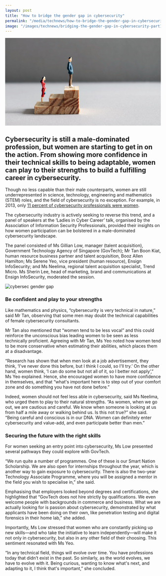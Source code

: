 ```yaml
---
layout: post
title: "How to bridge the gender gap in cybersecurity"
permalink: "/media/technews/how-to-bridge-the-gender-gap-in-cybersecurity"
image: "/images/technews/bridging-the-gender-gap-in-cybersecurity-part1.png"
---
```


![cybersec gender gap](/images/technews/bridging-the-gender-gap-in-cybersecurity-part1.png)

Cybersecurity is still a male-dominated profession, but women are starting to get in on the action. From showing more confidence in their technical skills to being adaptable, women can play to their strengths to build a fulfilling career in cybersecurity. 
---

Though no less capable than their male counterparts, women are still underrepresented in science, technology, engineering and mathematics (STEM) roles, and the field of cybersecurity is no exception. For example, in 2013, only [11 percent of cybersecurity professionals were women](https://iamcybersafe.org/women_in_cybersecurity/).

The cybersecurity industry is actively seeking to reverse this trend, and a panel of speakers at the ‘Ladies in Cyber Career’ talk, organised by the Association of Information Security Professionals, provided their insights on how women participation can be bolstered in a male-dominated cybersecurity landscape.

The panel consisted of Ms Gillian Low, manager (talent acquisition), Government Technology Agency of Singapore (GovTech); Mr Tan Boon Kiat, human resource business partner and talent acquisition, Booz Allen Hamilton; Ms Serene Yeo, vice president (human resource), Ensign InfoSecurity; and Ms Neelima, regional talent acquisition specialist, Trend Micro. Ms Sherin Lee, head of marketing, brand and communications at Ensign InfoSecurity, moderated the session. 

![cybersec gender gap](/images/technews/bridging-the-gender-gap-in-cybersecurity-part2.png)

### **Be confident and play to your strengths**

Like mathematics and physics, “cybersecurity is very technical in nature,” said Mr Tan, observing that some men may doubt the technical capabilities of female cybersecurity consultants.

Mr Tan also mentioned that “women tend to be less vocal” and this could reinforce the unconscious bias leading women to be seen as less technically proficient. Agreeing with Mr Tan, Ms Yeo noted how women tend to be more conservative when estimating their abilities, which places them at a disadvantage.

“Research has shown that when men look at a job advertisement, they think, ‘I've never done this before, but I think I could, so I'll try.’ On the other hand, women think, ‘I can do some but not all of it, so I better not apply’,” Ms Yeo explained. Hence, she encouraged women to have more confidence in themselves, and that “what's important here is to step out of your comfort zone and do something you have not done before.”

Indeed, women should not feel less able in cybersecurity, said Ms Neelima, who urged them to play to their natural strengths. “As women, when we go out, we are cautious and careful. We know when someone is looking at us from half a mile away or walking behind us. Is this not true?” she said. “Being careful and conscious is in our DNA. Women can definitely enter cybersecurity and value-add, and even participate better than men.”

### **Securing the future with the right skills**

For women seeking an entry point into cybersecurity, Ms Low presented several pathways they could explore with GovTech. 

“We run quite a number of programmes. One of these is our Smart Nation Scholarship. We are also open for internships throughout the year, which is another way to gain exposure to cybersecurity. There is also the two-year Technology Associate Programme, where you will be assigned a mentor in the field you wish to specialise in,” she said. 

Emphasising that employers looked beyond degrees and certifications, she highlighted that “GovTech does not hire strictly by qualifications. We even welcome people with backgrounds in commerce and business. What we are actually looking for is passion about cybersecurity, demonstrated by what applicants have been doing on their own, like penetration testing and digital forensics in their home lab,” she added.

Importantly, Ms Low stressed that women who are constantly picking up new skills—and who take the initiative to learn independently—will make it not only in cybersecurity, but also in any other field of their choosing. This sentiment resonated with Ms Yeo.

“In any technical field, things will evolve over time. You have professions today that didn’t exist in the past. So similarly, as the world evolves, we have to evolve with it. Being curious, wanting to know what's next, and adapting to it, I think that's important,” she concluded.
